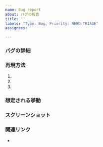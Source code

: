 ```yaml
---
name: Bug report
about: バグの報告
title: ''
labels: "Type: Bug, Priority: NEED-TRIAGE"
assignees: ''

---
```


<!-- わかる範囲で以下の項目を埋めて下さい 。-->

### バグの詳細
<!-- バグの詳細を記述してください。-->

### 再現方法
<!-- このバグを再現するための方法を記述してください。 -->
1. 
2. 
3. 

### 想定される挙動
<!-- 正しい挙動を記述してください。 -->

### スクリーンショット
<!-- バグが発生しているスクリーンショットがあれば、記述してください。 -->

### 関連リンク
<!-- slack, crashlytics, discord, twitter等のリンクを載せてください。 -->
-
